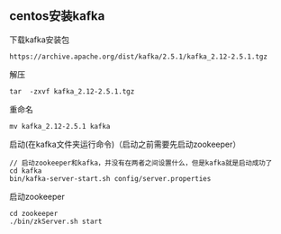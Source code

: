 ## centos安装kafka

下载kafka安装包

    https://archive.apache.org/dist/kafka/2.5.1/kafka_2.12-2.5.1.tgz

解压

    tar  -zxvf kafka_2.12-2.5.1.tgz

重命名

    mv kafka_2.12-2.5.1 kafka

启动(在kafka文件夹运行命令)（启动之前需要先启动zookeeper）

    // 启动zookeeper和kafka，并没有在两者之间设置什么，但是kafka就是启动成功了
    cd kafka
    bin/kafka-server-start.sh config/server.properties

启动zookeeper

    cd zookeeper
    ./bin/zkServer.sh start

    














